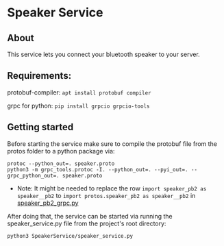 # Speaker Service

## About

This service lets you connect your bluetooth speaker to your server.

## Requirements:

protobuf-compiler:
```apt install protobuf compiler```

grpc for python:
```pip install grpcio grpcio-tools```

## Getting started

Before starting the service make sure to compile the protobuf file from the protos folder to a python package via:
```
protoc --python_out=. speaker.proto
python3 -m grpc_tools.protoc -I. --python_out=. --pyi_out=. --grpc_python_out=. speaker.proto
```

- Note: It might be needed to replace the row ```import speaker_pb2 as speaker__pb2``` to ```import protos.speaker_pb2 as speaker__pb2``` in [speaker_pb2_grpc.py](protos/speaker_pb2_grpc.py)

After doing that, the service can be started via running the speaker_service.py file from the project's root directory:
```
python3 SpeakerService/speaker_service.py
```